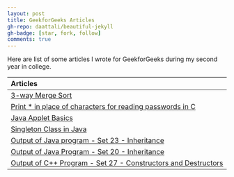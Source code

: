 ```yaml
---
layout: post
title: GeekforGeeks Articles
gh-repo: daattali/beautiful-jekyll
gh-badge: [star, fork, follow]
comments: true
---
```


Here are list of some articles I wrote for GeekforGeeks during my second year in college.


| **Articles** |
| :------ |
| [3-way Merge Sort](https://www.geeksforgeeks.org/3-way-merge-sort/) |
| [Print * in place of characters for reading passwords in C](https://www.geeksforgeeks.org/print-in-place-of-characters-for-reading-passwords-in-c/) | 
| [Java Applet Basics](https://www.geeksforgeeks.org/java-applet-basics/) | 
| [Singleton Class in Java](https://www.geeksforgeeks.org/singleton-class-java/) | 
| [Output of Java program - Set 23 - Inheritance](https://www.geeksforgeeks.org/output-java-program-set-23-inheritance/) | 
| [Output of Java Program - Set 20 - Inheritance](https://www.geeksforgeeks.org/output-java-program-set-20-inheritance/) | 
| [Output of C++ Program - Set 27 - Constructors and Destructors](https://www.geeksforgeeks.org/output-c-programs-set-27-constructors-destructors/) | 
